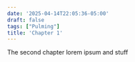 ```yaml
---
date: '2025-04-14T22:05:36-05:00'
draft: false
tags: ["Pulming"]
title: 'Chapter 1'
---
```


The second chapter lorem ipsum and stuff
